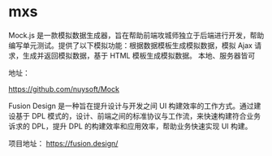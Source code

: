 # mxs
Mock.js 是一款模拟数据生成器，旨在帮助前端攻城师独立于后端进行开发，帮助编写单元测试。提供了以下模拟功能：根据数据模板生成模拟数据，模拟 Ajax 请求，生成并返回模拟数据，基于 HTML 模板生成模拟数据。
本地、服务器皆可

地址：

https://github.com/nuysoft/Mock

Fusion Design 是一种旨在提升设计与开发之间 UI 构建效率的工作方式。通过建设基于 DPL 模式的，设计、前端之间的标准协议与工作流，来快速构建符合业务诉求的 DPL，提升 DPL 的构建效率和应用效率，帮助业务快速实现 UI 构建。

项目地址：
https://fusion.design/
